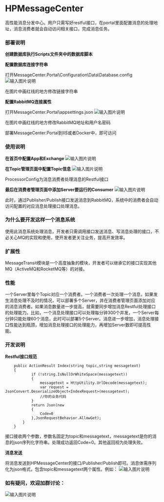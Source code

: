 # HPMessageCenter
高性能消息分发中心。用户只需写好restful接口，在portal里面配置消息的处理地址，消息消费者就会自动访问相关接口，完成消息任务。

### 部署说明
 **创建数据库执行Scripts文件夹中的数据库脚本** 

 **配置数据库连接字符串** 

打开MessageCenter.Portal\Configuration\Data\Database.config
![输入图片说明](https://gitee.com/uploads/images/2018/0301/161547_191f3532_13001.png "TIM图片20180301161514.png")

在图片中画红线的地方修改链接字符串

 **配置RabbitMQ连接属性** 

打开MessageCenter.Portal\appsettings.json
![输入图片说明](https://gitee.com/uploads/images/2018/0301/161838_940d3b45_13001.png "TIM截图20180301161815.png")

在图片中画红线的地方修改RabbitMQ地址和用户名密码

部署MessageCenter.Portal到IIS或者Docker中，即可访问

### 使用说明

 **在首页中配置App和Exchange** 
![输入图片说明](https://gitee.com/uploads/images/2018/0301/162227_02b643e3_13001.png "TIM截图20180301162157.png")

 **在Topic管理页面中配置Topic信息** 
![输入图片说明](https://gitee.com/uploads/images/2018/0301/162325_f9047cb3_13001.png "TIM截图20180301162251.png")

ProcessorConfig为消息消费者处理消息的Restful接口

 **最后在消费者管理页面中添加Server要运行的Consumer** 
![输入图片说明](https://gitee.com/uploads/images/2018/0301/162558_5e4275d8_13001.png "TIM图片20180301162542.png")

此时，通过Publisher/Publish接口发送消息到RabbitMQ，系统中的消费者会自动访问配置的对应消息处理接口处理消息。

### 为什么要开发这样一个消息系统

使用此消息系统处理消息，开发者只需调用接口发送消息、写消息处理的接口，不必关心MQ的实现和使用，使开发者更关注业务，提高开发效率。

### 扩展性

MessageTransit模块是一个高度抽象的模块，开发者可以继承它的接口实现其他MQ（ActiveMQ和RocketMQ等）的对接。

### 性能

一个Server里每个Topic对应一个消费者。一个消费者一次处理一个消息，如果发生消息处理不及时的情况，可以部署多个Server，并在消费者管理页面添加对应的消息消费者。如果消息数量进一步提高，就需要同步增加消息Restful处理接口的处理能力。比如，一个消息处理接口可以处理每分钟300个并发，一个Server每分钟只能处理60个消息，此时可以部署5个Server。消息进一步增加，消息处理接口性能达到瓶颈，增加消息处理接口的处理能力，再增加Server数即可提高性能。

### 开发说明

**Restful接口规范** 

```
    public ActionResult Index(string topic,string messagetext)
    {
            if (!string.IsNullOrWhiteSpace(messagetext))
            {
                messagetext = HttpUtility.UrlDecode(messagetext);
                var request = JsonConvert.DeserializeObject<IndexRequest>(messagetext);
                //你的业务代码
            }
            return Json(new
            {
                Code=0
            },JsonRequestBehavior.AllowGet);
        }
    }
```

接口接收两个参数，参数名固定为topic和messagetext，messagetext是你的消息的json序列化字符串。处理成功返回Code=0。其他返回视为处理失败。

**消息发送** 

将消息发送到HPMessageCenter的接口/Publisher/Publish即可。消息体需序列化为json格式，包含topic和messagetext两个属性。例如：
![输入图片说明](https://gitee.com/uploads/images/2018/0316/154630_ca6f5509_13001.png "TIM图片20180316154337.png")

### 如有疑问，欢迎加群讨论：

![输入图片说明](https://gitee.com/uploads/images/2018/0302/122833_1c1d483a_13001.png "HPMessageCenter群二维码.png")
